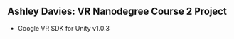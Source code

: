 Ashley Davies: VR Nanodegree Course 2 Project
---------------------------------------------

 * Google VR SDK for Unity v1.0.3
